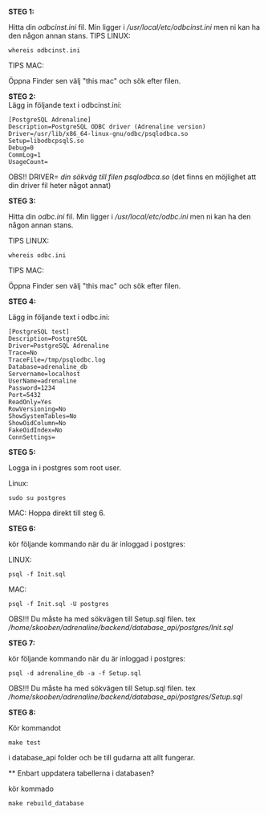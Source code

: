 **STEG 1:**

Hitta din _odbcinst.ini_ fil. Min ligger i _/usr/local/etc/odbcinst.ini_ men ni kan ha den någon annan stans.
TIPS LINUX:
```
whereis odbcinst.ini
```
TIPS MAC:

Öppna Finder sen välj "this mac" och sök efter filen.

**STEG 2:**  
Lägg in följande text i odbcinst.ini:

```
[PostgreSQL Adrenaline]  
Description=PostgreSQL ODBC driver (Adrenaline version)  
Driver=/usr/lib/x86_64-linux-gnu/odbc/psqlodbca.so  
Setup=libodbcpsqlS.so  
Debug=0  
CommLog=1  
UsageCount=  
```
OBS!! DRIVER= _din sökväg till filen psqlodbca.so_ (det finns en möjlighet att din driver fil heter något annat)

**STEG 3:**

Hitta din _odbc.ini_ fil. Min ligger i _/usr/local/etc/odbc.ini_ men ni kan ha den någon annan stans.

TIPS LINUX:
```
whereis odbc.ini
```
TIPS MAC:

Öppna Finder sen välj "this mac" och sök efter filen.

**STEG 4:**

Lägg in följande text i odbc.ini:
```
[PostgreSQL test]
Description=PostgreSQL  
Driver=PostgreSQL Adrenaline  
Trace=No  
TraceFile=/tmp/psqlodbc.log  
Database=adrenaline_db  
Servername=localhost  
UserName=adrenaline  
Password=1234  
Port=5432  
ReadOnly=Yes  
RowVersioning=No  
ShowSystemTables=No  
ShowOidColumn=No  
FakeOidIndex=No  
ConnSettings=  
```  
**STEG 5:**

Logga in i postgres som root user.

Linux:
```
sudo su postgres
```
MAC: Hoppa direkt till steg 6.

**STEG 6:**

kör följande kommando när du är inloggad i postgres: 

LINUX:
```
psql -f Init.sql
```
MAC:
```
psql -f Init.sql -U postgres
```
OBS!!! Du måste ha med sökvägen till Setup.sql filen. tex _/home/skooben/adrenaline/backend/database_api/postgres/Init.sql_

**STEG 7:**  

kör följande kommando när du är inloggad i postgres:  

```
psql -d adrenaline_db -a -f Setup.sql
```
OBS!!! Du måste ha med sökvägen till Setup.sql filen. tex _/home/skooben/adrenaline/backend/database_api/postgres/Setup.sql_

**STEG 8:** 

Kör kommandot 
```
make test
```
i database_api folder och be till gudarna att allt fungerar.

** Enbart uppdatera tabellerna i databasen?

kör kommado
```
make rebuild_database
```